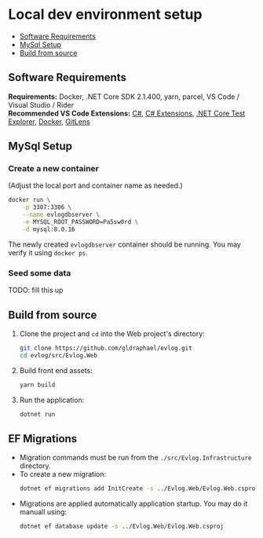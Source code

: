 # Local dev environment setup

* [Software Requirements](#software-requirements)
* [MySql Setup](#mysql-setup)
* [Build from source](#build-from-source)

## Software Requirements

**Requirements:** Docker, .NET Core SDK 2.1.400, yarn, parcel, VS Code / Visual Studio / Rider   
**Recommended VS Code Extensions:** 
[C#](https://marketplace.visualstudio.com/items?itemName=ms-vscode.csharp), 
[C# Extensions](https://marketplace.visualstudio.com/items?itemName=jchannon.csharpextensions), 
[.NET Core Test Explorer](https://marketplace.visualstudio.com/items?itemName=formulahendry.dotnet-test-explorer), 
[Docker](https://marketplace.visualstudio.com/items?itemName=PeterJausovec.vscode-docker), 
[GitLens](https://marketplace.visualstudio.com/items?itemName=eamodio.gitlens)

## MySql Setup

### Create a new container

(Adjust the local port and container name as needed.)

```bash
docker run \
    -p 3307:3306 \
    --name evlogdbserver \
    -e MYSQL_ROOT_PASSWORD=Pa5sw0rd \
    -d mysql:8.0.16
```

The newly created `evlogdbserver` container should be running. You may verify it using `docker ps`.

### Seed some data

TODO: fill this up

## Build from source

1. Clone the project and `cd` into the Web project's directory:
    ```bash
    git clone https://github.com/gldraphael/evlog.git
    cd evlog/src/Evlog.Web
    ```
1. Build front end assets:    
    ```bash
    yarn build
    ```

3. Run the application:
    ```bash
    dotnet run
    ```

## EF Migrations

* Migration commands must be run from the `./src/Evlog.Infrastructure` directory.
* To create a new migration:
    ```bash
    dotnet ef migrations add InitCreate -s ../Evlog.Web/Evlog.Web.csproj
    ```
* Migrations are applied automatically application startup. You may do it manuall using:
    ```bash
    dotnet ef database update -s ../Evlog.Web/Evlog.Web.csproj
    ```
    